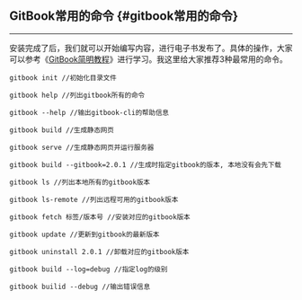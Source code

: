 ## GitBook常用的命令 {#gitbook常用的命令}

---

安装完成了后，我们就可以开始编写内容，进行电子书发布了。具体的操作，大家可以参考《[GitBook简明教程](http://www.chengweiyang.cn/gitbook/installation/README.html)》进行学习。我这里给大家推荐3种最常用的命令。

`gitbook init //初始化目录文件`

`gitbook help //列出gitbook所有的命令`

`gitbook --help //输出gitbook-cli的帮助信息`

`gitbook build //生成静态网页`

`gitbook serve //生成静态网页并运行服务器`

`gitbook build --gitbook=2.0.1 //生成时指定gitbook的版本, 本地没有会先下载`

`gitbook ls //列出本地所有的gitbook版本`

`gitbook ls-remote //列出远程可用的gitbook版本`

`gitbook fetch 标签/版本号 //安装对应的gitbook版本`

`gitbook update //更新到gitbook的最新版本`

`gitbook uninstall 2.0.1 //卸载对应的gitbook版本`

`gitbook build --log=debug //指定log的级别`

`gitbook builid --debug //输出错误信息`

